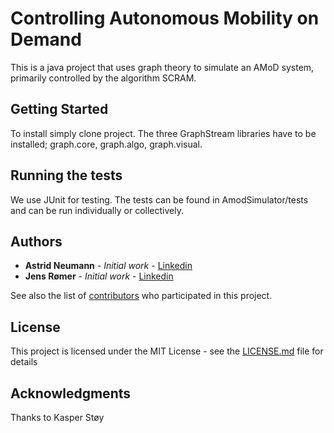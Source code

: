 # Controlling Autonomous Mobility on Demand

This is a java project that uses graph theory to simulate an AMoD system, primarily controlled by the algorithm SCRAM.

## Getting Started

To install simply clone project. The three GraphStream libraries have to be installed; graph.core, graph.algo, graph.visual.

## Running the tests

We use JUnit for testing. The tests can be found in AmodSimulator/tests and can be run individually or collectively.

## Authors

* **Astrid Neumann** - *Initial work* - [Linkedin](https://www.linkedin.com/in/astrid-neumann-46693224/)
* **Jens Rømer** - *Initial work* - [Linkedin](...)

See also the list of [contributors](https://github.com/your/project/contributors) who participated in this project.

## License

This project is licensed under the MIT License - see the [LICENSE.md](LICENSE.md) file for details

## Acknowledgments

Thanks to Kasper Støy
